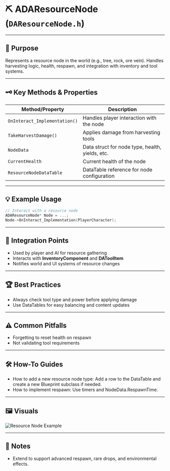 # ⛏️ **ADAResourceNode** (`DAResourceNode.h`)

---

## 🎯 Purpose
Represents a resource node in the world (e.g., tree, rock, ore vein). Handles harvesting logic, health, respawn, and integration with inventory and tool systems.

---

## 🗝️ Key Methods & Properties
| Method/Property                | Description                                         |
|--------------------------------|-----------------------------------------------------|
| `OnInteract_Implementation()`  | Handles player interaction with the node            |
| `TakeHarvestDamage()`          | Applies damage from harvesting tools                |
| `NodeData`                     | Data struct for node type, health, yields, etc.     |
| `CurrentHealth`                | Current health of the node                          |
| `ResourceNodeDataTable`        | DataTable reference for node configuration          |

---

## 💡 Example Usage
```cpp
// Interact with a resource node
ADAResourceNode* Node = ...;
Node->OnInteract_Implementation(PlayerCharacter);
```

---

## 🔗 Integration Points
- Used by player and AI for resource gathering
- Interacts with **InventoryComponent** and **DAToolItem**
- Notifies world and UI systems of resource changes

---

## 🏆 Best Practices
- Always check tool type and power before applying damage
- Use DataTables for easy balancing and content updates

---

## ⚠️ Common Pitfalls
- Forgetting to reset health on respawn
- Not validating tool requirements

---

## 🛠️ How-To Guides
- How to add a new resource node type: Add a row to the DataTable and create a new Blueprint subclass if needed.
- How to implement respawn: Use timers and NodeData.RespawnTime.

---

## 🖼️ Visuals
![Resource Node Example](../assets/resource-node-example.png)

---

## 📝 Notes
- Extend to support advanced respawn, rare drops, and environmental effects.

